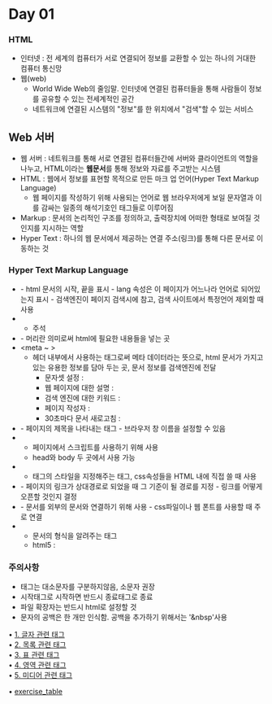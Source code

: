 # Day 01  

### HTML  
  - 인터넷 : 전 세계의 컴퓨터가 서로 연결되어 정보를 교환할 수 있는 하나의 거대한 컴퓨터 통신망  
  - 웹(web)  
    - World Wide Web의 줄임말. 인터넷에 연결된 컴퓨터들을 통해 사람들이 정보를 공유할 수 있는 전세계적인 공간  
    - 네트워크에 연결된 시스템의 "정보"를 한 위치에서 "검색"할 수 있는 서비스  
## Web 서버  
  - 웹 서버 : 네트워크를 통해 서로 연결된 컴퓨터들간에 서버와 클라이언트의 역할을 나누고, HTML이라는 **웹문서**를 통해 정보와 자료를 주고받는 시스템  
  - HTML : 웹에서 정보를 표현할 목적으로 만든 마크 업 언어(Hyper Text Markup Language)  
    - 웹 페이지를 작성하기 위해 사용되는 언어로 웹 브라우저에게 보일 문자열과 이를 감싸는 일종의 해석기호인 태그들로 이루어짐  
  - Markup : 문서의 논리적인 구조를 정의하고, 출력장치에 어떠한 형태로 보여질 것인지를 지시하는 역할  
  - Hyper Text : 하나의 웹 문서에서 제공하는 연결 주소(링크)를 통해 다른 문서로 이동하는 것  
  
### Hyper Text Markup Language  
  - <html></html>  
    - html 문서의 시작, 끝을 표시  
    - lang 속성은 이 페이지가 어느나라 언어로 되어있는지 표시  
      - 검색엔진이 페이지 검색시에 참고, 검색 사이트에서 특정언어 제외할 때 사용  
  - <!-- -->  
    - 주석  
  - <head></head>  
    - 머리란 의미로써 html에 필요한 내용들을 넣는 곳  
  - <meta ~ >  
    - 헤더 내부에서 사용하는 태그로써 메타 데이터라는 뜻으로, html 문서가 가지고있는 유용한 정보를 담아 두는 곳, 문서 정보를 검색엔진에 전달  
      - 문자셋 설정 : <meta charset="UTF-8">
      - 웹 페이지에 대한 설명 : <meta name="description" content="head 설명 페이지 입니다.">  
      - 검색 엔진에 대한 키워드 : <meta name="keywords" content="HTML,CSS,XML,JavaScript">  
      - 페이지 작성자 : <meta name="author" content="Yoon pilju">  
      - 30초마다 문서 새로고침 : <meta http-equiv="refresh" content="30">  
  - <title></title>  
    - 페이지의 제목을 나타내는 태그  
    - 브라우저 창 이름을 설정할 수 있음  
  - <script></script>  
    - 페이지에서 스크립트를 사용하기 위해 사용  
    - head와 body 두 곳에서 사용 가능  
  - <style></style>  
    - 태그의 스타일을 지정해주는 태그, css속성들을 HTML 내에 직접 쓸 때 사용  
  - <base>  
    - 페이지의 링크가 상대경로로 되었을 때 그 기준이 될 경로를 지정  
    - 링크를 어떻게 오픈할 것인지 결정  
  - <link>  
    - 문서를 외부의 문서와 연결하기 위해 사용  
    - css파일이나 웹 폰트를 사용할 때 주로 연결  
  - <!DOCTYPE>   
    - 문서의 형식을 알려주는 태그  
    - html5 : <!DOCTYPE html>    
  
### 주의사항  
  - 태그는 대소문자를 구분하지않음, 소문자 권장  
  - 시작태그로 시작하면 반드시 종료태그로 종료  
  - 파일 확장자는 반드시 html로 설정할 것  
  - 문자의 공백은 한 개만 인식함. 공백을 추가하기 위해서는 '&nbsp'사용  

• [1. 글자 관련 태그](https://github.com/icici0093/KH_Study/blob/main/HTML/workspace/KH_HTML_CSS/1.textTag.html)  
• [2. 목록 관련 태그](https://github.com/icici0093/KH_Study/blob/main/HTML/workspace/KH_HTML_CSS/2.listTag.html)  
• [3. 표 관련 태그](https://github.com/icici0093/KH_Study/blob/main/HTML/workspace/KH_HTML_CSS/3.tableTag.html)  
• [4. 영역 관련 태그](https://github.com/icici0093/KH_Study/blob/main/HTML/workspace/KH_HTML_CSS/4.areaTag.html)  
• [5. 미디어 관련 태그](https://github.com/icici0093/KH_Study/blob/main/HTML/workspace/KH_HTML_CSS/5.multimediaTag.html)  

• [exercise_table](https://github.com/icici0093/KH_Study/blob/main/HTML/workspace/KH_HTML_CSS/exercise/exercise_table.html)  
    
  
